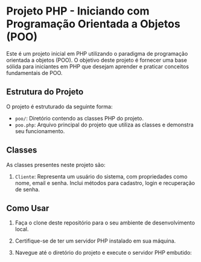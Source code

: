 # Projeto PHP - Iniciando com Programação Orientada a Objetos (POO)

Este é um projeto inicial em PHP utilizando o paradigma de programação orientada a objetos (POO). O objetivo deste projeto é fornecer uma base sólida para iniciantes em PHP que desejam aprender e praticar conceitos fundamentais de POO.

## Estrutura do Projeto

O projeto é estruturado da seguinte forma:

- `poo/`: Diretório contendo as classes PHP do projeto.
- `poo.php`: Arquivo principal do projeto que utiliza as classes e demonstra seu funcionamento.

## Classes

As classes presentes neste projeto são:

1. `Cliente`: Representa um usuário do sistema, com propriedades como nome, email e senha. Inclui métodos para cadastro, login e recuperação de senha.

## Como Usar

1. Faça o clone deste repositório para o seu ambiente de desenvolvimento local.

2. Certifique-se de ter um servidor PHP instalado em sua máquina.

3. Navegue até o diretório do projeto e execute o servidor PHP embutido:
